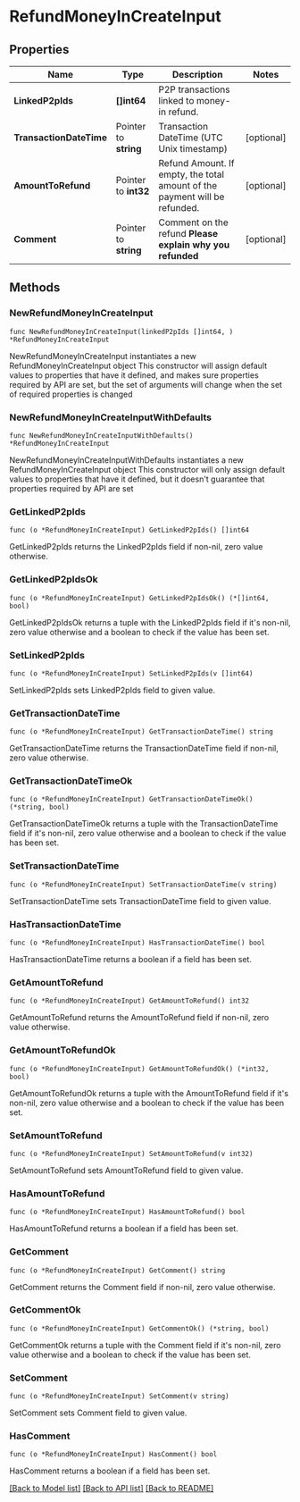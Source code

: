 # RefundMoneyInCreateInput

## Properties

Name | Type | Description | Notes
------------ | ------------- | ------------- | -------------
**LinkedP2pIds** | **[]int64** | P2P transactions linked to money-in refund. | 
**TransactionDateTime** | Pointer to **string** | Transaction DateTime (UTC Unix timestamp) | [optional] 
**AmountToRefund** | Pointer to **int32** | Refund Amount. If empty, the total amount of the payment will be refunded. | [optional] 
**Comment** | Pointer to **string** | Comment on the refund  **Please explain why you refunded** | [optional] 

## Methods

### NewRefundMoneyInCreateInput

`func NewRefundMoneyInCreateInput(linkedP2pIds []int64, ) *RefundMoneyInCreateInput`

NewRefundMoneyInCreateInput instantiates a new RefundMoneyInCreateInput object
This constructor will assign default values to properties that have it defined,
and makes sure properties required by API are set, but the set of arguments
will change when the set of required properties is changed

### NewRefundMoneyInCreateInputWithDefaults

`func NewRefundMoneyInCreateInputWithDefaults() *RefundMoneyInCreateInput`

NewRefundMoneyInCreateInputWithDefaults instantiates a new RefundMoneyInCreateInput object
This constructor will only assign default values to properties that have it defined,
but it doesn't guarantee that properties required by API are set

### GetLinkedP2pIds

`func (o *RefundMoneyInCreateInput) GetLinkedP2pIds() []int64`

GetLinkedP2pIds returns the LinkedP2pIds field if non-nil, zero value otherwise.

### GetLinkedP2pIdsOk

`func (o *RefundMoneyInCreateInput) GetLinkedP2pIdsOk() (*[]int64, bool)`

GetLinkedP2pIdsOk returns a tuple with the LinkedP2pIds field if it's non-nil, zero value otherwise
and a boolean to check if the value has been set.

### SetLinkedP2pIds

`func (o *RefundMoneyInCreateInput) SetLinkedP2pIds(v []int64)`

SetLinkedP2pIds sets LinkedP2pIds field to given value.


### GetTransactionDateTime

`func (o *RefundMoneyInCreateInput) GetTransactionDateTime() string`

GetTransactionDateTime returns the TransactionDateTime field if non-nil, zero value otherwise.

### GetTransactionDateTimeOk

`func (o *RefundMoneyInCreateInput) GetTransactionDateTimeOk() (*string, bool)`

GetTransactionDateTimeOk returns a tuple with the TransactionDateTime field if it's non-nil, zero value otherwise
and a boolean to check if the value has been set.

### SetTransactionDateTime

`func (o *RefundMoneyInCreateInput) SetTransactionDateTime(v string)`

SetTransactionDateTime sets TransactionDateTime field to given value.

### HasTransactionDateTime

`func (o *RefundMoneyInCreateInput) HasTransactionDateTime() bool`

HasTransactionDateTime returns a boolean if a field has been set.

### GetAmountToRefund

`func (o *RefundMoneyInCreateInput) GetAmountToRefund() int32`

GetAmountToRefund returns the AmountToRefund field if non-nil, zero value otherwise.

### GetAmountToRefundOk

`func (o *RefundMoneyInCreateInput) GetAmountToRefundOk() (*int32, bool)`

GetAmountToRefundOk returns a tuple with the AmountToRefund field if it's non-nil, zero value otherwise
and a boolean to check if the value has been set.

### SetAmountToRefund

`func (o *RefundMoneyInCreateInput) SetAmountToRefund(v int32)`

SetAmountToRefund sets AmountToRefund field to given value.

### HasAmountToRefund

`func (o *RefundMoneyInCreateInput) HasAmountToRefund() bool`

HasAmountToRefund returns a boolean if a field has been set.

### GetComment

`func (o *RefundMoneyInCreateInput) GetComment() string`

GetComment returns the Comment field if non-nil, zero value otherwise.

### GetCommentOk

`func (o *RefundMoneyInCreateInput) GetCommentOk() (*string, bool)`

GetCommentOk returns a tuple with the Comment field if it's non-nil, zero value otherwise
and a boolean to check if the value has been set.

### SetComment

`func (o *RefundMoneyInCreateInput) SetComment(v string)`

SetComment sets Comment field to given value.

### HasComment

`func (o *RefundMoneyInCreateInput) HasComment() bool`

HasComment returns a boolean if a field has been set.


[[Back to Model list]](../README.md#documentation-for-models) [[Back to API list]](../README.md#documentation-for-api-endpoints) [[Back to README]](../README.md)


